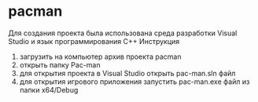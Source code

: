# pacman
Для создания проекта была использована среда разработки Visual Studio и язык программирования С++
Инструкция
1) загрузить на компьютер архив проекта pacman
2) открыть папку Pac-man
3) для открытия проекта в Visual Studio открыть pac-man.sln файл
4) для открытия игрового приложения запустить pac-man.exe файл из папки x64/Debug
